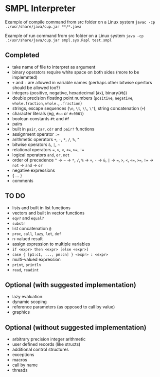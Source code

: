 SMPL Interpreter
================

Example of compile command from src folder on a Linux system
```javac -cp .:/usr/share/java/cup.jar **/*.java```

Example of run command from src folder on a Linux system
```java -cp .:/usr/share/java/cup.jar smpl.sys.Repl test.smpl```


Completed
---------

* take name of file to interpret as argument
* binary operators require white space on both sides (more to be implemnted)
* `+` and `-` are allowed in variable names (perhaps other bitwise opertors should be allowed too?)
* integers (positive, negative, hexadecimal (`#x`), binary(`#b`))
* double precision floating point numbers (`positive`, `negative`, `whole.fraction`, `whole.`, `.fraction`)
* strings, escape sequences (`\n`, `\t`, `\\`, `\"`), string concatenation (`+`)
* character literals (eg, `#ca` or `#c0061`)
* boolean constants `#t` and `#f`
* pairs
* built in `pair`, `car`, `cdr` and `pair?` functions
* assignment operator `:=`
* arithmetic operators `+`, `-`, `*`, `/`, `%`, `^`
* bitwise operators `&`, `|`, `~`
* relational operators `=`, `>`, `<`, `<=`, `>=`, `!=`
* logical operators `and`, `or`, `not`
* order of precedence `^` -> `~` -> `*`, `/`, `%` -> `+`, `-` -> `&`, `|` -> `=`, `>`, `<`, `<=`, `>=`, `!=` -> `not` -> `and` -> `or`
* negative expressions
* { ... }
* comments

TO DO
-----

* lists and built in list functions
* vectors and built in vector functions
* `eqv?` and `equal?`
* `substr`
* list concatenation `@`
* `proc`, `call`, `lazy`, `let`, `def`
* n-valued result
* assign expression to multiple variables
* `if <expr> then <expr> [else <expr>]`
* `case { [p1:c1, ..., pn:cn] } <expr> : <expr>`
* multi-valued expression
* `print`, `println`
* `read`, `readint`

Optional (with suggested implementation)
----------------------------------------

* lazy evaluation
* dynamic scoping
* reference parameters (as opposed to call by value)
* graphics

Optional (without suggested implementation)
-------------------------------------------

* arbitrary precision integer arithmetic
* user defined records (like structs)
* additional control structures
* exceptions
* macros
* call by name
* threads

